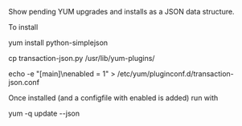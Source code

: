 Show pending YUM upgrades and installs as a JSON data structure.

To install

  yum install python-simplejson

  cp transaction-json.py /usr/lib/yum-plugins/

  echo -e "[main]\nenabled = 1" > /etc/yum/pluginconf.d/transaction-json.conf

Once installed (and a configfile with enabled is added) run with

   yum -q update --json
